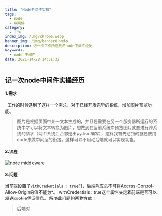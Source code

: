 ```yaml
---
title: "Node中间件实操"
tags:
  - node
  - 中间件
category:
  - 工作
index_img: /img/chrome.webp
banner_img: /img/banner8.webp
description: 记一次工作所遇到的node中间件经历
keywords:
  - node 中间件
date: 2021-10-28 14:01:32
---
```

## 记一次node中间件实操经历

#### 1.需求
&nbsp;&nbsp;工作的时候遇到了这样一个需求，对于已经开发完毕的系统，增加图片预览功能。
> 图片是根据页面中某一文本生成的，并且是需要在另一个服务器所运行的系统中才可以将文本转换为图片，想做到在当前系统中预览图片就要进行跨系统的请求（两个系统后台都是由python编写），这样我首先想到的就是使用node来做中间层的衔接。这样可以不用动后端就可以实现功能。

#### 2.流程
![node middleware](/img/node-middleware.jpg)

#### 3.问题
当前端设置了```withCredentials : true```时，后端响应头不可将Access-Control-Allow-Origin的值不能为*。
withCredentials : true这个属性决定着前端是否可以发送cookie凭证信息。
解决此问题的两种方式：
>后端对

